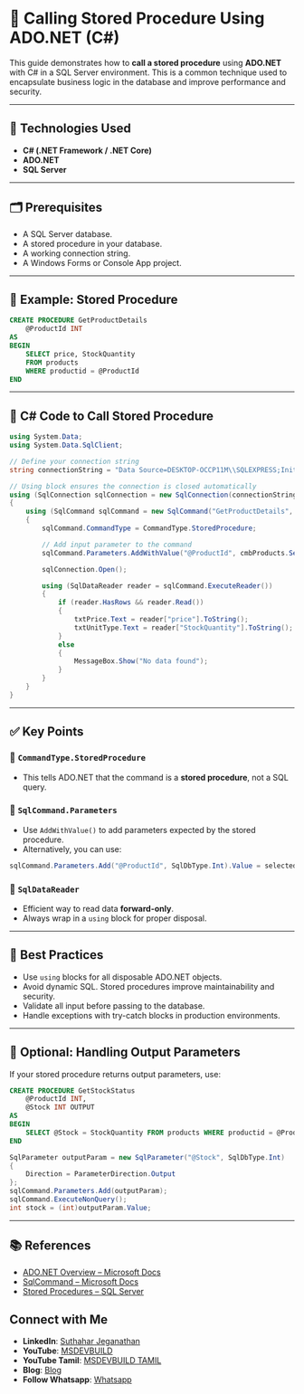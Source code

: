
# 📘 Calling Stored Procedure Using ADO.NET (C#)

This guide demonstrates how to **call a stored procedure** using **ADO.NET** with C# in a SQL Server environment. This is a common technique used to encapsulate business logic in the database and improve performance and security.

---

## 🧰 Technologies Used

* **C# (.NET Framework / .NET Core)**
* **ADO.NET**
* **SQL Server**

---

## 🗂️ Prerequisites

* A SQL Server database.
* A stored procedure in your database.
* A working connection string.
* A Windows Forms or Console App project.

---

## 🔧 Example: Stored Procedure

```sql
CREATE PROCEDURE GetProductDetails
    @ProductId INT
AS
BEGIN
    SELECT price, StockQuantity 
    FROM products 
    WHERE productid = @ProductId
END
```

---

## 🧾 C# Code to Call Stored Procedure

```csharp
using System.Data;
using System.Data.SqlClient;

// Define your connection string
string connectionString = "Data Source=DESKTOP-OCCP11M\\SQLEXPRESS;Initial Catalog=JSShopping;Integrated Security=True;Encrypt=false";

// Using block ensures the connection is closed automatically
using (SqlConnection sqlConnection = new SqlConnection(connectionString))
{
    using (SqlCommand sqlCommand = new SqlCommand("GetProductDetails", sqlConnection))
    {
        sqlCommand.CommandType = CommandType.StoredProcedure;

        // Add input parameter to the command
        sqlCommand.Parameters.AddWithValue("@ProductId", cmbProducts.SelectedValue);

        sqlConnection.Open();

        using (SqlDataReader reader = sqlCommand.ExecuteReader())
        {
            if (reader.HasRows && reader.Read())
            {
                txtPrice.Text = reader["price"].ToString();
                txtUnitType.Text = reader["StockQuantity"].ToString();
            }
            else
            {
                MessageBox.Show("No data found");
            }
        }
    }
}
```

---

## ✅ Key Points

### 🔹 `CommandType.StoredProcedure`

* This tells ADO.NET that the command is a **stored procedure**, not a SQL query.

### 🔹 `SqlCommand.Parameters`

* Use `AddWithValue()` to add parameters expected by the stored procedure.
* Alternatively, you can use:

```csharp
sqlCommand.Parameters.Add("@ProductId", SqlDbType.Int).Value = selectedProductId;
```

### 🔹 `SqlDataReader`

* Efficient way to read data **forward-only**.
* Always wrap in a `using` block for proper disposal.

---

## 🧼 Best Practices

* Use `using` blocks for all disposable ADO.NET objects.
* Avoid dynamic SQL. Stored procedures improve maintainability and security.
* Validate all input before passing to the database.
* Handle exceptions with try-catch blocks in production environments.

---

## 🧪 Optional: Handling Output Parameters

If your stored procedure returns output parameters, use:

```sql
CREATE PROCEDURE GetStockStatus
    @ProductId INT,
    @Stock INT OUTPUT
AS
BEGIN
    SELECT @Stock = StockQuantity FROM products WHERE productid = @ProductId
END
```

```csharp
SqlParameter outputParam = new SqlParameter("@Stock", SqlDbType.Int)
{
    Direction = ParameterDirection.Output
};
sqlCommand.Parameters.Add(outputParam);
sqlCommand.ExecuteNonQuery();
int stock = (int)outputParam.Value;
```

---

## 📚 References

* [ADO.NET Overview – Microsoft Docs](https://learn.microsoft.com/en-us/dotnet/framework/data/adonet/)
* [SqlCommand – Microsoft Docs](https://learn.microsoft.com/en-us/dotnet/api/system.data.sqlclient.sqlcommand)
* [Stored Procedures – SQL Server](https://learn.microsoft.com/en-us/sql/relational-databases/stored-procedures/stored-procedures-database-engine)

## Connect with Me
- **LinkedIn**: [Suthahar Jeganathan](https://www.linkedin.com/in/jssuthahar/)
- **YouTube**: [MSDEVBUILD](https://www.youtube.com/@MSDEVBUILD)
- **YouTube Tamil**: [MSDEVBUILD TAMIL](https://www.youtube.com/@MSDEVBUILDTamil)
- **Blog**: [Blog](https://www.msdevbuild.com/)
- **Follow Whatsapp**: [Whatsapp](https://www.whatsapp.com/channel/0029Va5j2rHEFeXcTlUhQB0J)
